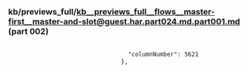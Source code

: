 ### kb/previews_full/kb__previews_full__flows__master-first__master-and-slot@guest.har.part024.md.part001.md (part 002)

```md

                                  "columnNumber": 5621
                                },
      
```

```
